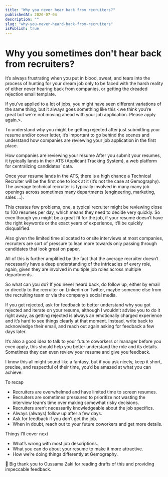 ```yaml
---
title: "Why you never hear back from recruiters?"
publishedAt: 2020-07-04
description: ""
slug: "why-you-never-heard-back-from-recruiters"
isPublish: true
---
```


# Why you sometimes don't hear back from recruiters?

It’s always frustrating when you put in blood, sweat, and tears into the process of hunting for your dream job only to be faced with the harsh reality of either never hearing back from companies, or getting the dreaded rejection email template.

If you’ve applied to a lot of jobs, you might have seen different variations of the same thing, but it always goes something like this <we think you’re great but we’re not moving ahead with your job application. Please apply again.>.

To understand why you might be getting rejected after just submitting your resume and/or cover letter, it’s important to go behind the scenes and understand how companies are reviewing your job application in the first place.

How companies are reviewing your resume
After you submit your resumes, it typically lands in their ATS (Applicant Tracking System), a web platform for centralizing candidates’ data.

Once your resume lands in the ATS, there is a high chance a Technical Recruiter will be the first one to look at it (it’s not the case at Gemography). The average technical recruiter is typically involved in many many job openings across sometimes many departments (engineering, marketing, sales …).

This creates few problems, one, a typical recruiter might be reviewing close to 100 resumes per day, which means they need to decide very quickly. So even though you might be a great fit for the job, if your resume doesn’t have the right keywords or the exact years of experience, it’ll be quickly disqualified.

Also given the limited time allocated to onsite interviews at most companies, recruiters are sort of pressure to lean more towards only passing through candidates that look great on paper.

All of this is further amplified by the fact that the average recruiter doesn’t necessarily have a deep understanding of the intricacies of every role, again, given they are involved in multiple job roles across multiple departments.

So what can you do?
If you never heard back, do follow up, either by email or directly to the recruiter on Linkedin or Twitter, maybe someone else from the recruiting team or via the company’s social media.

If you get rejected, ask for feedback to better understand why you got rejected and iterate on your resume, although I wouldn’t advise you to do it right away, as getting rejected is always an emotionally charged experience and it’s hard to see things clearly at that moment. Instead, write back to acknowledge their email, and reach out again asking for feedback a few days later.

It’s also a good idea to talk to your future coworkers or manager before you even apply, this should help you better understand the role and its details. Sometimes they can even review your resume and give you feedback.

I know this all might sound like a fantasy, but if you ask nicely, keep it short, precise, and respectful of their time, you’d be amazed at what you can achieve.

To recap

- Recruiters are overwhelmed and have limited time to screen resumes.
- Recruiters are sometimes pressured to prioritize not wasting the interview team’s time over making somewhat risky decisions.
- Recruiters aren’t necessarily knowledgeable about the job specifics.
- Always (always) follow up after a few days.
- Ask for feedback if you don’t get the job.
- When in doubt, reach out to your future coworkers and get more details.

Things I’ll cover next

- What’s wrong with most job descriptions.
- What you can do about your resume to make it more attractive.
- How we’re doing things differently at Gemography.

🙏 Big thank you to Oussama Zaki for reading drafts of this and providing impeccable feedback.
